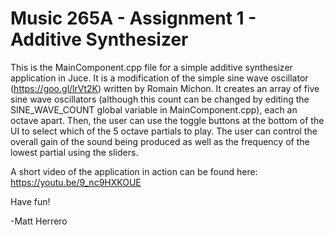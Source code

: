 # Music 265A - Assignment 1 - Additive Synthesizer

This is the MainComponent.cpp file for a simple additive synthesizer application in Juce. It is
a modification of the simple sine wave oscillator (https://goo.gl/lrVt2K) written by Romain Michon.
It creates an array of five sine wave oscillators (although this count can be changed by editing the
SINE_WAVE_COUNT global variable in MainComponent.cpp), each an octave apart. Then, the user can use the
toggle buttons at the bottom of the UI to select which of the 5 octave partials to play. The user can
control the overall gain of the sound being produced as well as the frequency of the lowest partial
using the sliders.

A short video of the application in action can be found here:  https://youtu.be/9_nc9HXKOUE

Have fun!

-Matt Herrero
